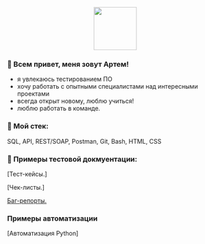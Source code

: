 <div id="header" align="center">
  <img src="https://media.giphy.com/media/1Xj684doRy0P2FeuAq/giphy.gif" width="100"/>
</div>

### 👋 Всем привет, меня зовут Артем!

- я увлекаюсь тестированием ПО
- хочу работать с опытными специалистами над интересными проектами
- всегда открыт новому, люблю учиться!
- люблю работать в команде.

### 🔨 Мой стек:

SQL, API, REST/SOAP, Postman, Git, Bash, HTML, CSS

### 📖 Примеры тестовой докмуентации:
[Тест-кейсы.]

[Чек-листы.]

[Баг-репорты.](https://github.com/artembelorossov/Bug-report.git)

### Примеры автоматизации

[Автоматизация Python]
